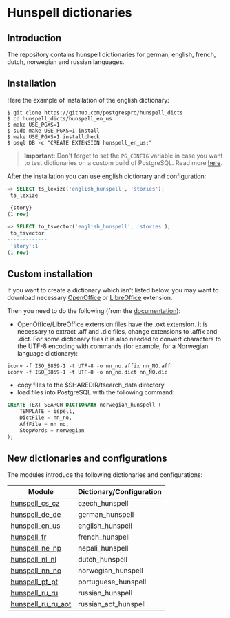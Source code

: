 # Hunspell dictionaries

## Introduction

The repository contains hunspell dictionaries for german, english, french,
dutch, norwegian and russian languages.

## Installation

Here the example of installation of the english dictionary:

    $ git clone https://github.com/postgrespro/hunspell_dicts
    $ cd hunspell_dicts/hunspell_en_us
    $ make USE_PGXS=1
    $ sudo make USE_PGXS=1 install
    $ make USE_PGXS=1 installcheck
    $ psql DB -c "CREATE EXTENSION hunspell_en_us;"

> **Important:** Don't forget to set the `PG_CONFIG` variable in case you want to test dictionaries on a custom build of PostgreSQL. Read more [here](https://wiki.postgresql.org/wiki/Building_and_Installing_PostgreSQL_Extension_Modules).

After the installation you can use english dictionary and configuration:

```sql
=> SELECT ts_lexize('english_hunspell', 'stories');
 ts_lexize
-----------
 {story}
(1 row)

=> SELECT to_tsvector('english_hunspell', 'stories');
 to_tsvector
-------------
 'story':1
(1 row)
```

## Custom installation

If you want to create a dictionary which isn't listed below, you may want to download necessary [OpenOffice](https://extensions.openoffice.org/en/search?f%5B0%5D=field_project_tags%3A157) or [LibreOffice](https://extensions.libreoffice.org/extensions?getCategories=Dictionary&getCompatibility=any) extension.

Then you need to do the following (from the [documentation](https://www.postgresql.org/docs/current/static/textsearch-dictionaries.html#TEXTSEARCH-ISPELL-DICTIONARY)):

* OpenOffice/LibreOffice extension files have the .oxt extension. It is necessary to extract .aff and .dic files, change extensions to .affix and .dict. For some dictionary files it is also needed to convert characters to the UTF-8 encoding with commands (for example, for a Norwegian language dictionary):
```
iconv -f ISO_8859-1 -t UTF-8 -o nn_no.affix nn_NO.aff
iconv -f ISO_8859-1 -t UTF-8 -o nn_no.dict nn_NO.dic
```
* copy files to the $SHAREDIR/tsearch_data directory
* load files into PostgreSQL with the following command:
```sql
CREATE TEXT SEARCH DICTIONARY norwegian_hunspell (
    TEMPLATE = ispell,
    DictFile = nn_no,
    AffFile = nn_no,
    StopWords = norwegian
);
```

## New dictionaries and configurations

The modules introduce the following dictionaries and configurations:

| Module | Dictionary/Configuration |
| ------ | ------------------------ |
| [hunspell_cs_cz](huspell_cs_cz) | czech_hunspell |
| [hunspell_de_de](hunspell_de_de) | german_hunspell |
| [hunspell_en_us](hunspell_en_us) | english_hunspell |
| [hunspell_fr](hunspell_fr) | french_hunspell |
| [hunspell_ne_np](hunspell_ne_np) | nepali_hunspell |
| [hunspell_nl_nl](hunspell_nl_nl) | dutch_hunspell |
| [hunspell_nn_no](hunspell_nn_no) | norwegian_hunspell |
| [hunspell_pt_pt](hunspell_pt_pt) | portuguese_hunspell |
| [hunspell_ru_ru](hunspell_ru_ru) | russian_hunspell |
| [hunspell_ru_ru_aot](hunspell_ru_ru_aot) | russian_aot_hunspell |
